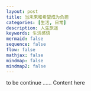 ```yaml
---
layout: post
title: 当未来和希望成为负担
categories: [生活, 日常]
description: 人生旅途
keywords: 生活感悟
mermaid: false
sequence: false
flow: false
mathjax: false
mindmap: false
mindmap2: false
---
```


to be continue ......
Content here

